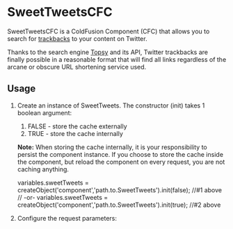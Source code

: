 # SweetTweetsCFC

SweetTweetsCFC is a ColdFusion Component (CFC) that allows you to search for [trackbacks](http://en.wikipedia.org/wiki/Trackback) to your content on Twitter.

Thanks to the search engine [Topsy](http://topsy.com/) and its API, Twitter trackbacks are finally possible in a reasonable format that will find all links regardless of the arcane or obscure URL shortening service used.

## Usage

1. Create an instance of SweetTweets. The constructor (init) takes 1 boolean argument:
   1. FALSE - store the cache externally
   2. TRUE - store the cache internally

	**Note:** When storing the cache internally, it is your responsibility to persist the component instance. If you choose to store the cache inside the component, but reload the component on every request, you are not caching anything.
	
	variables.sweetTweets = createObject('component','path.to.SweetTweets').init(false); //#1 above
	// -or-
	variables.sweetTweets = createObject('component','path.to.SweetTweets').init(true); //#2 above

2. Configure the request parameters:

